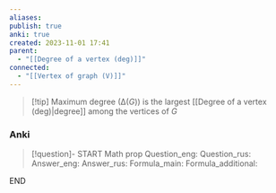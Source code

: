 ```yaml
---
aliases: 
publish: true
anki: true
created: 2023-11-01 17:41
parent:
  - "[[Degree of a vertex (deg)]]"
connected:
  - "[[Vertex of graph (V)]]"
---
```

> [!tip] Maximum degree ($∆(G)$)
is the largest [[Degree of a vertex (deg)|degree]] among the vertices of ${} G$

### Anki
> [!question]-
START
Math prop
Question_eng: 
Question_rus: 
Answer_eng: 
Answer_rus: 
Formula_main: 
Formula_additional:
<!--ID: 1699165371508-->
END












